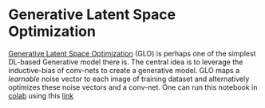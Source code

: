 # Generative Latent Space Optimization

[Generative Latent Space Optimization](https://openreview.net/pdf?id=ryj38zWRb) (GLO) is perhaps one of the simplest DL-based Generative model there is. The central idea is to leverage the inductive-bias of conv-nets to create a generative model. GLO maps a *learnable* noise vector to each image of training dataset and alternatively optimizes these noise vectors and a conv-net. One can run this notebook in [colab](colab.research.google.com) using this [link](http://goo.gl/cis4bj)
